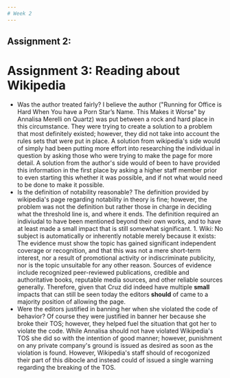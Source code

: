 ```yaml
---
# Week 2
---
```

## Assignment 2:

# Assignment 3: Reading about Wikipedia

  * Was the author treated fairly? 
    I believe the author ("Running for Office is Hard When You have a Porn Star’s Name. This Makes it Worse" by Annalisa Merelli on Quartz) was put between a rock and hard place in this circumstance. They were trying to create a solution to a problem that most definitely existed; however, they did not take into account the rules sets that were put in place. A solution from wikipedia's side would of simply had been putting more effort into researching the individual in question by asking those who were trying to make the page for more detail. A solution from the author's side would of been to have provided this information in the first place by asking a higher staff member prior to even starting this whether it was possible, and if not what would need to be done to make it possible. 
  *  Is the definition of notability reasonable?
    The definition provided by wikipedia's page regarding notability in theory is fine; however, the problem was not the definition but rather those in charge in deciding what the threshold line is, and where it ends. The definition required an indiviudal to have been mentioned beyond their own works, and to have at least made a small impact that is still somewhat significant. 
    1. Wiki: No subject is automatically or inherently notable merely because it exists: The evidence must show the topic has gained significant independent coverage or recognition, and that this was not a mere short-term interest, nor a result of promotional activity or indiscriminate publicity, nor is the topic unsuitable for any other reason. Sources of evidence include recognized peer-reviewed publications, credible and authoritative books, reputable media sources, and other reliable sources generally.
    Therefore, given that Cruz did indeed have multiple __small__ impacts that can still be seen today the editors __should__ of came to a majority position of allowing the page. 
  * Were the editors justified in banning her when she violated the code of behavior?
    Of course they were justified in banner her because she broke their TOS; however, they helped fuel the situation that got her to violate the code. While Annalisa should not have violated Wikipedia's TOS she did so with the intention of good manner; however, punishment on any private company's ground is issued as desired as soon as the violation is found. However, Wikipedia's staff should of recogonized their part of this dibocle and instead could of issued a single warning regarding the breaking of the TOS. 
